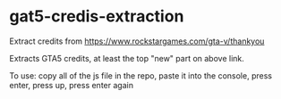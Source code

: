 # gat5-credis-extraction
Extract credits from https://www.rockstargames.com/gta-v/thankyou

Extracts GTA5 credits, at least the top "new" part on above link.

To use: copy all of the js file in the repo, paste it into the console, press enter, press up, press enter again
